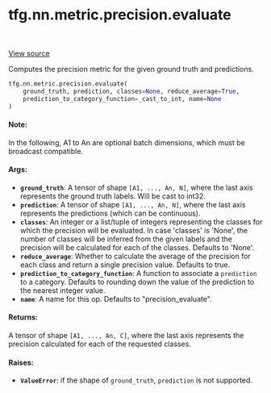 <div itemscope itemtype="http://developers.google.com/ReferenceObject">
<meta itemprop="name" content="tfg.nn.metric.precision.evaluate" />
<meta itemprop="path" content="Stable" />
</div>

# tfg.nn.metric.precision.evaluate

<!-- Insert buttons and diff -->

<table class="tfo-notebook-buttons tfo-api" align="left">
</table>

<a target="_blank" href="https://github.com/tensorflow/graphics/blob/master/tensorflow_graphics/nn/metric/precision.py">View source</a>



Computes the precision metric for the given ground truth and predictions.

```python
tfg.nn.metric.precision.evaluate(
    ground_truth, prediction, classes=None, reduce_average=True,
    prediction_to_category_function=_cast_to_int, name=None
)
```



<!-- Placeholder for "Used in" -->


#### Note:

In the following, A1 to An are optional batch dimensions, which must be
broadcast compatible.



#### Args:


* <b>`ground_truth`</b>: A tensor of shape `[A1, ..., An, N]`, where the last axis
  represents the ground truth labels. Will be cast to int32.
* <b>`prediction`</b>: A tensor of shape `[A1, ..., An, N]`, where the last axis
  represents the predictions (which can be continuous).
* <b>`classes`</b>: An integer or a list/tuple of integers representing the classes for
  which the precision will be evaluated. In case 'classes' is 'None', the
  number of classes will be inferred from the given labels and the precision
  will be calculated for each of the classes. Defaults to 'None'.
* <b>`reduce_average`</b>: Whether to calculate the average of the precision for each
  class and return a single precision value. Defaults to true.
* <b>`prediction_to_category_function`</b>: A function to associate a `prediction` to a
  category. Defaults to rounding down the value of the prediction to the
  nearest integer value.
* <b>`name`</b>: A name for this op. Defaults to "precision_evaluate".


#### Returns:

A tensor of shape `[A1, ..., An, C]`, where the last axis represents the
precision calculated for each of the requested classes.



#### Raises:


* <b>`ValueError`</b>: if the shape of `ground_truth`, `prediction` is not supported.